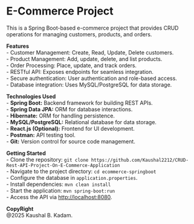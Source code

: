 # E-Commerce Project

<p>
  This is a Spring Boot-based e-commerce project that provides CRUD operations for managing customers, products, and orders.
</p>

<p>
  <b>Features</b><br>
  - Customer Management: Create, Read, Update, Delete customers.<br>
  - Product Management: Add, update, delete, and list products.<br>
  - Order Processing: Place, update, and track orders.<br>
  - RESTful API: Exposes endpoints for seamless integration.<br>
  - Secure authentication: User authentication and role-based access.<br>
  - Database integration: Uses MySQL/PostgreSQL for data storage.<br>
</p>

<p>
  <b>Technologies Used</b><br>
  - <b>Spring Boot:</b> Backend framework for building REST APIs.<br>
  - <b>Spring Data JPA:</b> ORM for database interactions.<br>
  - <b>Hibernate:</b> ORM for handling persistence.<br>
  - <b>MySQL/PostgreSQL:</b> Relational database for data storage.<br>
  - <b>React.js (Optional):</b> Frontend for UI development.<br>
  - <b>Postman:</b> API testing tool.<br>
  - <b>Git:</b> Version control for source code management.<br>
</p>

<p>
  <b>Getting Started</b><br>
  - Clone the repository: <code>git clone https://github.com/Kaushal2212/CRUD-Rest-API-Project-On-E-Commerce-Application</code><br>
  - Navigate to the project directory: <code>cd ecommerce-springboot</code><br>
  - Configure the database in <code>application.properties</code>.<br>
  - Install dependencies: <code>mvn clean install</code><br>
  - Start the application: <code>mvn spring-boot:run</code><br>
  - Access the API via <a href="http://localhost:8080">http://localhost:8080</a>.<br>
</p>

<p>
  <b>CopyRight</b><br>
  @2025 Kaushal B. Kadam.
</p>
